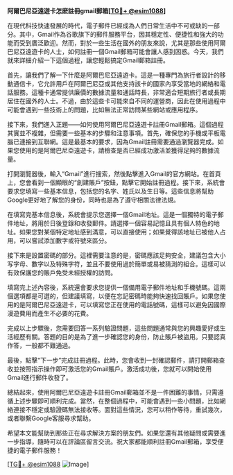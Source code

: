 **阿爾巴尼亞遠遊卡怎麽註冊gmail郵箱[[TG💪+ @esim1088](https://t.me/s/esim1088)]**

在現代科技快速發展的時代，電子郵件已經成為人們日常生活中不可或缺的一部分。其中，Gmail作為谷歌旗下的郵件服務平台，因其穩定性、便捷性和強大的功能而受到廣泛歡迎。然而，對於一些生活在國外的朋友來說，尤其是那些使用阿爾巴尼亞遠遊卡的人士，如何註冊一個Gmail郵箱可能會讓人感到困惑。今天，我們就來詳細介紹一下這個過程，讓您輕鬆搞定Gmail郵箱註冊。

首先，讓我們了解一下什麼是阿爾巴尼亞遠遊卡。這是一種專門為旅行者設計的移動通信卡，它允許用戶在阿爾巴尼亞或其他支持該卡的國家內享受當地的網絡和電話服務。這種卡通常提供廉價的數據流量和通話時長，非常適合短期旅行者或長期居住在國外的人士。不過，由於這些卡可能來自不同的運營商，因此在使用過程中可能會遇到一些技術上的問題，比如無法正常訪問某些網站或應用程序。

接下來，我們進入正題——如何使用阿爾巴尼亞遠遊卡註冊Gmail郵箱。這個過程其實並不複雜，但需要一些基本的步驟和注意事項。首先，確保您的手機或平板電腦已連接到互聯網。這是最基本的要求，因為Gmail註冊需要通過瀏覽器完成。如果您使用的是阿爾巴尼亞遠遊卡，請檢查是否已經成功激活並獲得足夠的數據流量。

打開瀏覽器後，輸入“Gmail”進行搜索，然後點擊進入Gmail的官方網站。在首頁上，您會看到一個顯眼的“創建賬戶”按鈕，點擊它開始註冊過程。接下來，系統會要求您填寫一些基本信息，包括您的名字、姓氏以及生日等。這些信息將幫助Google更好地了解您的身份，同時也是為了遵守相關法律法規。

在填寫完基本信息後，系統會提示您選擇一個Gmail地址。這是一個獨特的電子郵件地址，將用於日後登錄和收發郵件。請選擇一個容易記憶且具有個人特色的地址。如果您對某個特定地址感到滿意，可以直接使用；如果覺得該地址已被他人占用，可以嘗試添加數字或符號來區分。

接下來是設置密碼的部分。這裡需要注意的是，密碼應該足夠安全，建議包含大小写字母、數字以及特殊字符，並且不要使用過於簡單或易被猜測的組合。這樣可以有效保護您的賬戶免受未經授權的訪問。

填寫完上述內容後，系統還會要求您提供一個備用電子郵件地址和手機號碼。這兩個選項都是可選的，但建議填寫，以便在忘記密碼時能夠快速找回賬戶。如果您使用的是阿爾巴尼亞遠遊卡，可以填寫您正在使用的電話號碼，這樣可以避免因國際漫遊費用而產生不必要的花費。

完成以上步驟後，您需要回答一系列驗證問題，這些問題通常與您的興趣愛好或生活經歷有關。答題的目的是為了進一步確認您的身份，防止賬戶被盜用。只要認真作答，一般都不難通過。

最後，點擊“下一步”完成註冊過程。此時，您會收到一封確認郵件，請打開郵箱查收並按照指示操作即可激活您的Gmail賬戶。激活成功後，您就可以開始使用Gmail進行郵件收發了。

總結起來，使用阿爾巴尼亞遠遊卡註冊Gmail郵箱並不是一件困難的事情，只需遵循上述步驟即可順利完成。當然，在整個過程中，可能會遇到一些小問題，比如網絡連接不穩定或驗證碼無法接收等。面對這些情況，您可以稍作等待，重試幾次，或者聯繫Google客服尋求幫助。

希望本文能幫助到那些正在尋求解決方案的朋友們。如果您還有其他疑問或需要進一步指導，隨時可以在評論區留言交流。祝大家都能順利註冊Gmail郵箱，享受便捷的電子郵件服務！

[[TG💪+ @esim1088](https://t.me/s/esim1088) ![Image](https://i.postimg.cc/4NQfJmqS/Snipaste-2025-05-13-00-14-12.png)]